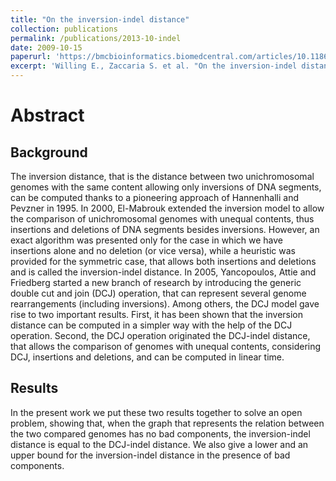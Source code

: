 ```yaml
---
title: "On the inversion-indel distance"
collection: publications
permalink: /publications/2013-10-indel
date: 2009-10-15
paperurl: 'https://bmcbioinformatics.biomedcentral.com/articles/10.1186/1471-2105-14-S15-S3'
excerpt: 'Willing E., Zaccaria S. et al. "On the inversion-indel distance." BMC bioinformatics. Vol. 14. No. 15. BioMed Central, 2013'
---
```


# Abstract

## Background
The inversion distance, that is the distance between two unichromosomal genomes with the same content allowing only inversions of DNA segments, can be computed thanks to a pioneering approach of Hannenhalli and Pevzner in 1995. In 2000, El-Mabrouk extended the inversion model to allow the comparison of unichromosomal genomes with unequal contents, thus insertions and deletions of DNA segments besides inversions. However, an exact algorithm was presented only for the case in which we have insertions alone and no deletion (or vice versa), while a heuristic was provided for the symmetric case, that allows both insertions and deletions and is called the inversion-indel distance. In 2005, Yancopoulos, Attie and Friedberg started a new branch of research by introducing the generic double cut and join (DCJ) operation, that can represent several genome rearrangements (including inversions). Among others, the DCJ model gave rise to two important results. First, it has been shown that the inversion distance can be computed in a simpler way with the help of the DCJ operation. Second, the DCJ operation originated the DCJ-indel distance, that allows the comparison of genomes with unequal contents, considering DCJ, insertions and deletions, and can be computed in linear time.

## Results
In the present work we put these two results together to solve an open problem, showing that, when the graph that represents the relation between the two compared genomes has no bad components, the inversion-indel distance is equal to the DCJ-indel distance. We also give a lower and an upper bound for the inversion-indel distance in the presence of bad components.
